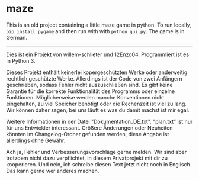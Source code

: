 # maze

This is an old project containing a little maze game in python. To run locally, `pip install pygame` and then run with with `python gui.py`. The game is in German.

---
Dies ist ein Projekt von willem-schlieter und 12Enzo04. Programmiert ist es in Python 3.

Dieses Projekt enthält keinerlei kopergeschützten Werke oder anderweitig rechtlich geschützte Werke. Allerdings ist der Code von zwei Anfängern geschrieben,
sodass Fehler nicht auszuschließen sind. Es gibt keine Garantie für die korrekte Funktionalität des Programms oder einzelne Funktionen. Möglicherweise werden
manche Konventionen nicht eingehalten, zu viel Speicher benötigt oder die Rechenzeit ist viel zu lang. Wir können daher sagen, bei uns läuft es was du damit
machst ist mir egal.

Weitere Informationen in der Datei "Dokumentation_DE.txt". "plan.txt" ist nur für uns Entwickler interessant. Größere Änderungen oder Neuheiten könnten im
Changelog-Ordner gefunden werden, diese Angabe ist allerdings ohne Gewähr.

Ach ja, Fehler und Verbesserungsvorschläge gerne melden. Wir sind aber trotzdem nicht dazu verpflichtet, in diesem Privatprojekt mit dir zu kooperieren.
Und nein, ich schreibe diesen Text jetzt nicht noch in Englisch. Das kann gerne wer anderes machen.
